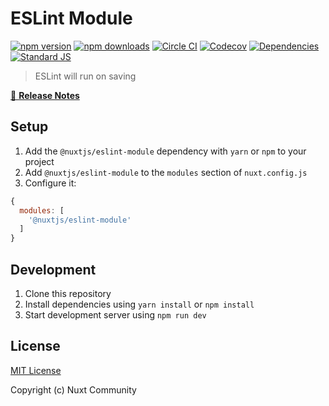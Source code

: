 # ESLint Module

[![npm version][npm-version-src]][npm-version-href]
[![npm downloads][npm-downloads-src]][npm-downloads-href]
[![Circle CI][circle-ci-src]][circle-ci-href]
[![Codecov][codecov-src]][codecov-href]
[![Dependencies][david-dm-src]][david-dm-href]
[![Standard JS][standard-js-src]][standard-js-href]

> ESLint will run on saving

[📖 **Release Notes**](./CHANGELOG.md)

## Setup

1. Add the `@nuxtjs/eslint-module` dependency with `yarn` or `npm` to your project
2. Add `@nuxtjs/eslint-module` to the `modules` section of `nuxt.config.js`
3. Configure it:

```js
{
  modules: [
    '@nuxtjs/eslint-module'
  ]
}
```

## Development

1. Clone this repository
2. Install dependencies using `yarn install` or `npm install`
3. Start development server using `npm run dev`

## License

[MIT License](./LICENSE)

Copyright (c) Nuxt Community

<!-- Badges -->
[npm-version-src]: https://img.shields.io/npm/dt/@nuxtjs/eslint-module.svg?style=flat-square
[npm-version-href]: https://npmjs.com/package/@nuxtjs/eslint-module

[npm-downloads-src]: https://img.shields.io/npm/v/@nuxtjs/eslint-module/latest.svg?style=flat-square
[npm-downloads-href]: https://npmjs.com/package/@nuxtjs/eslint-module

[circle-ci-src]: https://img.shields.io/circleci/project/github/nuxt-community/eslint-module.svg?style=flat-square
[circle-ci-href]: https://circleci.com/gh/nuxt-community/eslint-module

[codecov-src]: https://img.shields.io/codecov/c/github/nuxt-community/eslint-module.svg?style=flat-square
[codecov-href]: https://codecov.io/gh/nuxt-community/eslint-module

[david-dm-src]: https://david-dm.org/nuxt-community/eslint-module/status.svg?style=flat-square
[david-dm-href]: https://david-dm.org/nuxt-community/eslint-module

[standard-js-src]: https://img.shields.io/badge/code_style-standard-brightgreen.svg?style=flat-square
[standard-js-href]: https://standardjs.com
